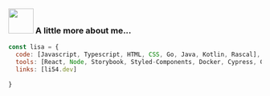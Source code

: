 ### <img src="https://media.giphy.com/media/VgCDAzcKvsR6OM0uWg/giphy.gif" width="50"> A little more about me...  

```javascript
const lisa = {
  code: [Javascript, Typescript, HTML, CSS, Go, Java, Kotlin, Rascal],
  tools: [React, Node, Storybook, Styled-Components, Docker, Cypress, GitHub]
  links: [li54.dev]
  
}
```




